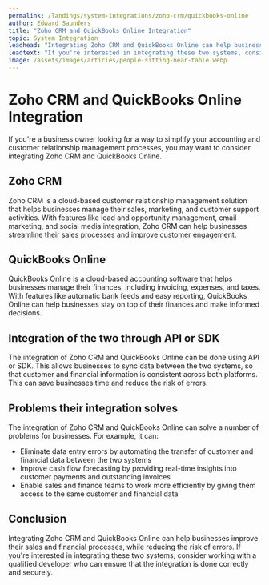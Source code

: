 ```yaml
---
permalink: /landings/system-integrations/zoho-crm/quickbooks-online
author: Edward Saunders
title: "Zoho CRM and QuickBooks Online Integration"
topic: System Integration
leadhead: "Integrating Zoho CRM and QuickBooks Online can help businesses improve their sales and financial processes, while reducing the risk of errors"
leadtext: "If you're interested in integrating these two systems, consider working with a qualified developer who can ensure that the integration is done correctly and securely."
image: /assets/images/articles/people-sitting-near-table.webp
---
```

<div class="arttext">	<h1>Zoho CRM and QuickBooks Online Integration</h1>
	<p>If you're a business owner looking for a way to simplify your accounting and customer relationship management processes, you may want to consider integrating Zoho CRM and QuickBooks Online.</p>
	<h2>Zoho CRM</h2>
	<p>Zoho CRM is a cloud-based customer relationship management solution that helps businesses manage their sales, marketing, and customer support activities. With features like lead and opportunity management, email marketing, and social media integration, Zoho CRM can help businesses streamline their sales processes and improve customer engagement.</p>
	<h2>QuickBooks Online</h2>
	<p>QuickBooks Online is a cloud-based accounting software that helps businesses manage their finances, including invoicing, expenses, and taxes. With features like automatic bank feeds and easy reporting, QuickBooks Online can help businesses stay on top of their finances and make informed decisions.</p>
	<h2>Integration of the two through API or SDK</h2>
	<p>The integration of Zoho CRM and QuickBooks Online can be done using API or SDK. This allows businesses to sync data between the two systems, so that customer and financial information is consistent across both platforms. This can save businesses time and reduce the risk of errors.</p>
	<h2>Problems their integration solves</h2>
	<p>The integration of Zoho CRM and QuickBooks Online can solve a number of problems for businesses. For example, it can:</p>
	<ul>
		<li>Eliminate data entry errors by automating the transfer of customer and financial data between the two systems</li>
		<li>Improve cash flow forecasting by providing real-time insights into customer payments and outstanding invoices</li>
		<li>Enable sales and finance teams to work more efficiently by giving them access to the same customer and financial data</li>
	</ul>
	<h2>Conclusion</h2>
	<p>Integrating Zoho CRM and QuickBooks Online can help businesses improve their sales and financial processes, while reducing the risk of errors. If you're interested in integrating these two systems, consider working with a qualified developer who can ensure that the integration is done correctly and securely.</p>
</div>